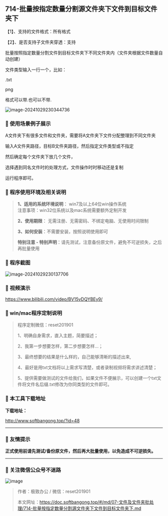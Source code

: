 ## 714-批量按指定数量分割源文件夹下文件到目标文件夹下

【1】、支持的文件格式：所有格式

【2】、是否支持子文件夹穿透：支持  

批量按照指定数量分割文件到目标文件夹下不同文件夹内（文件夹根据文件数量自动创建）

文件类型输入一行一个，比如：

.txt

png

格式可以带.也可以不带.

![image-20241029230344736](https://s2.loli.net/2024/11/01/Lux8IOeQGdAgE1v.png)

### 📑 使用场景例子展示

A文件夹下有很多文件和文件夹，需要将A文件夹下文件分配整理到不同文件夹

输入A文件夹路径，目标B文件夹路径，然后指定文件类型或不指定

然后确定每个文件夹下放几个文件，

选择遇到同名文件时的处理方式，文件操作时时移动还是复制

运行程序即可。

### 📑 程序使用环境及相关说明

> **1、适用的系统环境说明**： win7及以上64位win操作系统  
> 注意事项：win32位系统以及mac系统需要额外定制开发  
>
> **2、使用期限**： 无需注册、无需密码、不绑定电脑、无使用时间限制  
>
> **3、如何安装**：不需要安装，按照说明使用即可  
>
> **特别注意 - 特别声明**：请先测试，注意备份原文件，避免不可逆损失，之后再批量使用

### 📑 程序截图

![image-20241029230137706](https://s2.loli.net/2024/11/01/5YysWazGpAK6VTd.png) 

### 📑 视频演示

https://www.bilibili.com/video/BV15vDQYBEy9/

### 📑 win/mac程序定制说明

> 程序定制微信：reset201901  
>
> 1、明确自身需求，直入主题，简要描述；
>
> 2、我第一步想要怎样，第二步想要怎样...； 
>
> 3、最终想要的结果是什么样的，自己能够清晰的描述出来,  
>
> 4、最好是用txt文档将以上需求写清楚，或者录制视频将需求讲述清楚；  
>
> 5、提供需要做测试的文件给我们，如果文件不便展示，可以创建一个txt文件将文件名后缀.txt修改为你同类型的文件即可。  

### 📑 本工具下载地址

**下载地址：**

http://www.softbangong.top/?id=48

------

### 📑 友情提示

**正式使用前请先测试/备份原文件，然后再大批量使用，以免造成不可逆损失。**

------

### 📑 关注微信公众号不迷路

![image](https://s2.loli.net/2024/11/02/tK9T7jxLcuv5rUk.png)

> 作者：极致办公  /  微信：reset201901
>
> 本文网址：https://doc.softbangong.top/#/md/07-文件及文件夹批处理/714-批量按指定数量分割源文件夹下文件到目标文件夹下.md